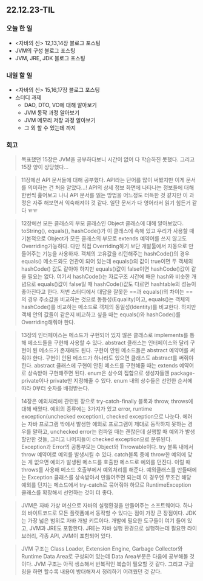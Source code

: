 ## 22.12.23-TIL

### 오늘 한 일

- <자바의 신> 12,13,14장 블로그 포스팅
- JVM의 구성 블로그 포스팅
- JVM, JRE, JDK 블로그 포스팅

### 내일 할 일 
- <자바의 신> 15,16,17장 블로그 포스팅
- 스터디 과제
  - DAO, DTO, VO에 대해 알아보기
  - JVM 동작 과정 알아보기
  - JVM 메모리 저장 과정 알아보기
  - 그 외 할 수 있는데 까지



### 회고

> 목표했던 15장은 JVM을 공부하다보니 시간이 없어 다 학습하진 못했다. 그리고 15장 양이 상당했다...

> 11장에선 API 문서들에 대해 공부했다. API라는 단어를 많이 써봤지만 이게 문서를 의미하는 건 처음 알았다...! 
> API의 상세 정보 화면에 나타나는 정보들에 대해 한번씩 훑어보고 나니 API 문서를 읽는 방법을 어느정도 터득한 것 같지만 이 과정은 자주 해보면서 익숙해져야 것 같다.
> 일단 문서가 다 영어라서 읽기 힘든거 같다 ㅠㅠ

> 12장에선 모든 클래스의 부모 클래스인 Object 클래스에 대해 알아보았다. 
> toString(), equals(), hashCode()가 이 클래스에 속해 있고 우리가 사용할 때 기본적으로 Object가 모든 클래스의 부모로 extends 예약어를 쓰지 않고도 Overriding가능하다.
> 다만 직접 Overriding하기 보단 개발툴에서 자동으로 만들어주는 기능을 사용하자. 객체의 고유값을 리턴해주는 hashCode()의 경우 equals() 메소드와도 연관이 되어 있는데 
> equals()의 값이 true이면 두 객체의 hashCode() 값도 같아야 하지만 equals()값이 false이면 hashCode()값이 같을 필요는 없다. 여기서 hashCode()는 자료구조 시간에 배운 hash와 비슷한 개념으로
> equals()값이 false일 때 hashCode()값도 다르면 hashtable의 성능이 좋아진다고 한다. 
> 저번 스터디에서 대답을 잘못한 ==과 equals()의 차이는 ==의 경우 주소값을 비교하는 것으로 동등성(Equality)이고, equals()는 객체의 hashCode()를 비교하는 메소드로 객체의 동일성(Identity)를 비교한다. 
> 하지만 객체 안의 값들이 같은지 비교하고 싶을 때는 equals()와 hashCode()를 Overriding해줘야 한다.

> 13장의 인터페이스는 메소드가 구현되어 있지 않은 클래스로 implements를 통해 메소드들을 구현해 사용할 수 있다. 
> abstract 클래스는 인터페이스와 달리 구현이 된 메소드가 존재해도 된다. 구현이 안된 메소드들은 abstract 예약어를 써줘야 한다.
> 구현이 안된 메소드가 하나라도 있으면 클래스도 abstract를 써줘야 한다. 
> abstract 클래스에 구현이 안된 메소드를 구현해줄 때는 extends 예약어로 상속받아 구현해주면 된다.
> enum은 상수의 집합으로 생성자들엔 package-private이나 private만 지정해줄 수 있다. enum 내의 상수들은 선언한 순서에 따라 0부터 숫자를 배정받는다.

> 14장은 예외처리에 관련된 장으로 try-catch-finally 블록과 throw, throws에 대해 배웠다. 
> 예외의 종류에는 3가지가 있고 error, runtime exception(unchecked exception), checked exception으로 나눈다. 에러는 자바 프로그램 밖에서 발생한 에외로 프로그램이 제대로 동작하지 못하는 경우를 말하고, unchecked error는
> 컴파일 때는 괜찮은데 실행할 때 예외가 발생할만한 것들, 그리고 나머지들이 checked exception으로 분류된다. 
> Exception과 Error의 공통부모는 Object와 Throwable이다.
> try 블록 내에서 throw 예약어로 예외를 발생시킬 수 있다. catch블록 중에 throw한 예외에 맞는 게 없으면
> 예외가 발생된 메소드를 호출한 메소드로 예외를 던진다. 이럴 때 throws를 사용해 메소드 호출부에서 예외처리를 해준다.
> 예외클래스를 만들때에는 Exception 클래스를 상속받아서 만들어주면 되는데 이 경우엔 무조건 해당 예외를 던지는 메소드에서 
> try-catch로 묶어줘야 하므로 RuntimeException 클래스를 확장해서 선언하는 것이 더 좋다. 

> JVM은 자바 가상 머신으로 자바의 실행환경을 만들어주는 소프트웨어다. 하나의 바이트코드로 모든 플랫폼에서 동작할 수 있다는 점이 가장 큰 장점이다.
> JDK는 가장 넓은 범위로 자바 개발 키트이다. 개발에 필요한 도구들이 여기 들어 있고, JVM과 JRE도 포함한다.
> JRE는 자바 실행 환경으로 실행하는데 필요한 라이브러리, 각종 API, JVM이 포함되어 있다.

> JVM 구조는 Class Loader, Extension Engine, Garbage Collector와 Runtime Data Area로 구성되어 있는데 Data Area부분은 다음에 공부해볼 것이다. 
> JVM 구조는 아직 생소해서 반복적인 복습이 필요할 것 같다. 그리고 구글링을 하면 할수록 내용이 방대해져서 정리하기 어려웠던 것 같다.
